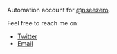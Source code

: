 Automation account for [@nseezero](https://github.com/nseezero).

Feel free to reach me on:

* [Twitter](https://twitter.com/nseezero)
* [Email](mailto:n@nc0.fr?subject=nc0bot)
